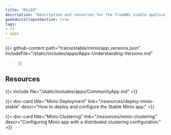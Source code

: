 ```yaml
---
title: "MinIO"
description: "Description and resources for the TrueNAS stable application called MinIO."
geekdocCollapseSection: true
tags:
- s3
- apps
---
```


{{< github-content 
    path="trains/stable/minio/app_versions.json"
	includeFile="/static/includes/apps/Apps-Understanding-Versions.md"
>}}

## Resources

{{< include file="/static/includes/apps/CommunityApp.md" >}}

<div class="docs-sections">

{{< doc-card title="Minio Deployment" link="/resources/deploy-minio-stable"
descr="How to deploy and configure the Stable Minio app." >}}

{{< doc-card title="Minio Clustering" link="/resources/minio-clustering"
descr="Configuring Minio app with a distributed clustering configuration." >}}

</div>